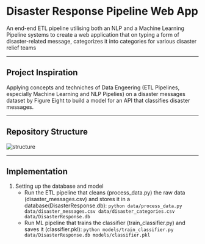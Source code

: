 # Disaster Response Pipeline Web App
An end-end ETL pipeline utilising both an NLP and a Machine Learning Pipeline systems to create a web application that on typing a form of disaster-related message, categorizes it into categories for various disaster relief teams

-------

## Project Inspiration
Applying concepts and techniches of Data Engeering (ETL Pipelines, especially Machine Learning and NLP Pipelies) on a disaster messages dataset by Figure Eight to build a model for an API that classifies disaster messages.

------

## Repository Structure
![structure](https://user-images.githubusercontent.com/34100245/87125302-e4130480-c2a7-11ea-856d-68cd8de12cf0.PNG)

------

## Implementation
1. Setting up the database and model
   - Run the ETL pipeline that cleans (process_data.py) the raw data (disaster_messages.csv) and stores it in a database(DisasterResponse.db): ```python data/process_data.py data/disaster_messages.csv data/disaster_categories.csv data/DisasterResponse.db ```
   - Run ML pipeline that trains the classifier (train_classifier.py) and saves it (classifier.pkl): ```python models/train_classifier.py data/DisasterResponse.db models/classifier.pkl ```
